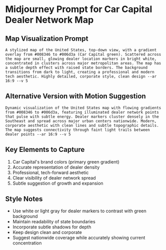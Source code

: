 # Midjourney Prompt for Car Capital Dealer Network Map

## Map Visualization Prompt
```
A stylized map of the United States, top-down view, with a gradient overlay from #008346 to #006d3a (Car Capital green). Scattered across the map are small, glowing dealer location markers in bright white, concentrated in clusters across major metropolitan areas. The map has a subtle depth effect with raised state borders. The background transitions from dark to light, creating a professional and modern tech aesthetic. Highly detailed, corporate style, clean design --ar 16:9 --v 5
```

## Alternative Version with Motion Suggestion
```
Dynamic visualization of the United States map with flowing gradients from #008346 to #006d3a, featuring illuminated dealer network points that pulse with subtle energy. Dealer markers cluster densely in the Southeast and spread across major urban centers nationwide. Modern, corporate aesthetic with clean lines and subtle topographic details. The map suggests connectivity through faint light trails between dealer points --ar 16:9 --v 5
```

## Key Elements to Capture
1. Car Capital's brand colors (primary green gradient)
2. Accurate representation of dealer density
3. Professional, tech-forward aesthetic
4. Clear visibility of dealer network spread
5. Subtle suggestion of growth and expansion

## Style Notes
- Use white or light gray for dealer markers to contrast with green background
- Maintain readability of state boundaries
- Incorporate subtle shadows for depth
- Keep design clean and corporate
- Suggest nationwide coverage while accurately showing current concentration
